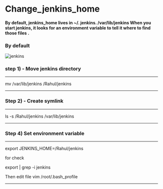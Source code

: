# Change_jenkins_home 

#### By default, jenkins_home lives in ~/. jenkins. /var/lib/jenkins  When you start jenkins, it looks for an environment variable to tell it where to find those files . 

### By default 

![jenkins](https://user-images.githubusercontent.com/43333447/71321945-254bee80-24e7-11ea-9f68-4afd1e10d077.PNG)

### step 1) - Move jenkins directory 

---
mv /var/lib/jenkins /Rahul/jenkins 

---

### Step 2) - Create symlink 

---
ls -s /Rahul/jenkins /var/lib/jenkins

---
### Step 4) Set environment variable 

---
export JENKINS_HOME=/Rahul/jenkins

for check 

export | grep -i jenkins 

Then edit file vim /root/.bash_profile

---
